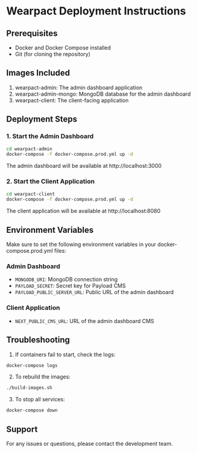 # Wearpact Deployment Instructions

## Prerequisites

- Docker and Docker Compose installed
- Git (for cloning the repository)

## Images Included

1. wearpact-admin: The admin dashboard application
2. wearpact-admin-mongo: MongoDB database for the admin dashboard
3. wearpact-client: The client-facing application

## Deployment Steps

### 1. Start the Admin Dashboard

```bash
cd wearpact-admin
docker-compose -f docker-compose.prod.yml up -d
```

The admin dashboard will be available at http://localhost:3000

### 2. Start the Client Application

```bash
cd wearpact-client
docker-compose -f docker-compose.prod.yml up -d
```

The client application will be available at http://localhost:8080

## Environment Variables

Make sure to set the following environment variables in your docker-compose.prod.yml files:

### Admin Dashboard

- `MONGODB_URI`: MongoDB connection string
- `PAYLOAD_SECRET`: Secret key for Payload CMS
- `PAYLOAD_PUBLIC_SERVER_URL`: Public URL of the admin dashboard

### Client Application

- `NEXT_PUBLIC_CMS_URL`: URL of the admin dashboard CMS

## Troubleshooting

1. If containers fail to start, check the logs:

```bash
docker-compose logs
```

2. To rebuild the images:

```bash
./build-images.sh
```

3. To stop all services:

```bash
docker-compose down
```

## Support

For any issues or questions, please contact the development team.
